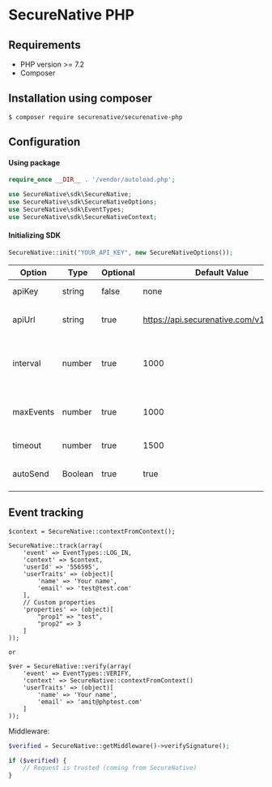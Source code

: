 # SecureNative PHP

## Requirements

* PHP version >= 7.2
* Composer

## Installation using composer

```shell script
$ composer require securenative/securenative-php
```

## Configuration

#### Using package
```php
require_once __DIR__ . '/vendor/autoload.php';

use SecureNative\sdk\SecureNative;
use SecureNative\sdk\SecureNativeOptions;
use SecureNative\sdk\EventTypes;
use SecureNative\sdk\SecureNativeContext;
```

#### Initializing SDK

```php
SecureNative::init("YOUR_API_KEY", new SecureNativeOptions());
```

| Option | Type | Optional | Default Value | Description |
| -------| -------| -------| -------| -------------------------------------------------|
| apiKey | string | false | none | SecureNative api key |
| apiUrl | string | true | https://api.securenative.com/v1/collector | Default api base address|
| interval| number | true | 1000 | Default interval for SDK to try to persist events|  
| maxEvents | number | true | 1000 | Max in-memory events queue| 
| timeout | number | true | 1500 | API call timeout in ms|
| autoSend | Boolean | true | true | Should api auto send the events|

## Event tracking

```
$context = SecureNative::contextFromContext();

SecureNative::track(array(
    'event' => EventTypes::LOG_IN,
    'context' => $context,
    'userId' => '556595',
    'userTraits' => (object)[
        'name' => 'Your name',
        'email' => 'test@test.com'
    ],
    // Custom properties
    'properties' => (object)[
        "prop1" => "test",
        "prop2" => 3
    ]
));

or

$ver = SecureNative::verify(array(
    'event' => EventTypes::VERIFY,
    'context' => SecureNative::contextFromContext()
    'userTraits' => (object)[
        'name' => 'Your name',
        'email' => 'amit@phptest.com'
    ]
));
```

Middleware:

```php
$verified = SecureNative::getMiddleware()->verifySignature();

if ($verified) {
    // Request is trusted (coming from SecureNative) 
}
```
